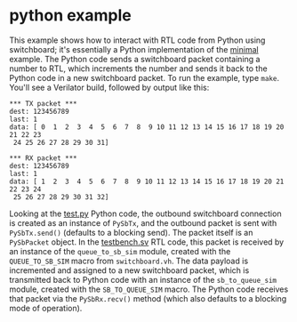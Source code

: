 # python example

This example shows how to interact with RTL code from Python using switchboard; it's essentially a Python implementation of the [minimal](../minimal) example.  The Python code sends a switchboard packet containing a number to RTL, which increments the number and sends it back to the Python code in a new switchboard packet.  To run the example, type `make`.  You'll see a Verilator build, followed by output like this:

```text
*** TX packet ***
dest: 123456789
last: 1
data: [ 0  1  2  3  4  5  6  7  8  9 10 11 12 13 14 15 16 17 18 19 20 21 22 23
 24 25 26 27 28 29 30 31]

*** RX packet ***
dest: 123456789
last: 1
data: [ 1  2  3  4  5  6  7  8  9 10 11 12 13 14 15 16 17 18 19 20 21 22 23 24
 25 26 27 28 29 30 31 32]
```

Looking at the [test.py](test.py) Python code, the outbound switchboard connection is created as an instance of `PySbTx`, and the outbound packet is sent with `PySbTx.send()` (defaults to a blocking send).  The packet itself is an `PySbPacket` object.  In the [testbench.sv](testbench.sv) RTL code, this packet is received by an instance of the `queue_to_sb_sim` module, created with the `QUEUE_TO_SB_SIM` macro from `switchboard.vh`.  The data payload is incremented and assigned to a new switchboard packet, which is transmitted back to Python code with an instance of the `sb_to_queue_sim` module, created with the `SB_TO_QUEUE_SIM` macro.  The Python code receives that packet via the `PySbRx.recv()` method (which also defaults to a blocking mode of operation).
